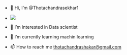 - 👋 Hi, I’m @Thotachandrasekhar1
- ![](https://komarev.com/ghpvc/?username=your-github-Thotachandrasekhar1&color=brightgreen)
- 👀 I’m interested in Data scientist
- 🌱 I’m currently learning machin learning

- 📫 How to reach me thotachandrashakar@gmail.com

<!---
Thotachandrasekhar1/Thotachandrasekhar1 is a ✨ special ✨ repository because its `README.md` (this file) appears on your GitHub profile.
You can click the Preview link to take a look at your changes.
--->

